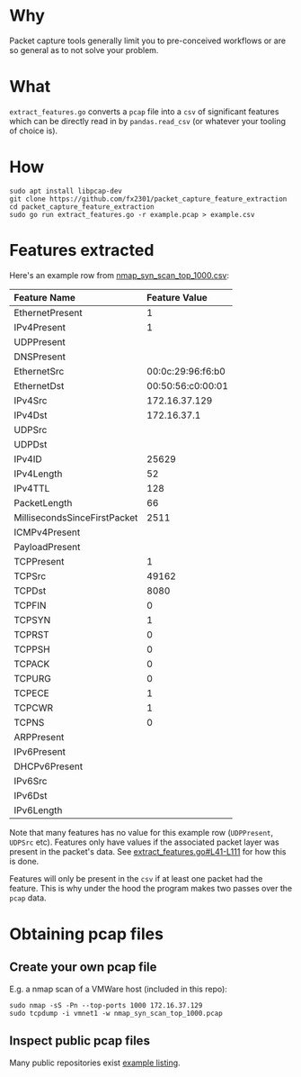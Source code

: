 # Why

Packet capture tools generally limit you to pre-conceived workflows or are so general as to not solve your problem. 

# What

`extract_features.go` converts a `pcap` file into a `csv` of significant features which can be directly read in by `pandas.read_csv` (or whatever your tooling of choice is).

# How

```
sudo apt install libpcap-dev
git clone https://github.com/fx2301/packet_capture_feature_extraction
cd packet_capture_feature_extraction
sudo go run extract_features.go -r example.pcap > example.csv
```

# Features extracted

Here's an example row from [nmap_syn_scan_top_1000.csv](https://github.com/fx2301/packet_capture_feature_extraction/blob/master/nmap_syn_scan_top_1000.csv):

| Feature Name                 | Feature Value     |
|:-----------------------------|:------------------|
| EthernetPresent              | 1                 |
| IPv4Present                  | 1                 |
| UDPPresent                   |                   |
| DNSPresent                   |                   |
| EthernetSrc                  | 00:0c:29:96:f6:b0 |
| EthernetDst                  | 00:50:56:c0:00:01 |
| IPv4Src                      | 172.16.37.129     |
| IPv4Dst                      | 172.16.37.1       |
| UDPSrc                       |                   |
| UDPDst                       |                   |
| IPv4ID                       | 25629             |
| IPv4Length                   | 52                |
| IPv4TTL                      | 128               |
| PacketLength                 | 66                |
| MillisecondsSinceFirstPacket | 2511              |
| ICMPv4Present                |                   |
| PayloadPresent               |                   |
| TCPPresent                   | 1                 |
| TCPSrc                       | 49162             |
| TCPDst                       | 8080              |
| TCPFIN                       | 0                 |
| TCPSYN                       | 1                 |
| TCPRST                       | 0                 |
| TCPPSH                       | 0                 |
| TCPACK                       | 0                 |
| TCPURG                       | 0                 |
| TCPECE                       | 1                 |
| TCPCWR                       | 1                 |
| TCPNS                        | 0                 |
| ARPPresent                   |                   |
| IPv6Present                  |                   |
| DHCPv6Present                |                   |
| IPv6Src                      |                   |
| IPv6Dst                      |                   |
| IPv6Length                   |                   |

Note that many features has no value for this example row (`UDPPresent`, `UDPSrc` etc). Features only have values if the associated packet layer was present in the packet's data. See [extract_features.go#L41-L111](https://github.com/fx2301/packet_capture_feature_extraction/blob/6b4dd95090097df57eaf80691ccdbd18da0de405/extract_features.go#L41-L111) for how this is done.

Features will only be present in the `csv` if at least one packet had the feature. This is why under the hood the program makes two passes over the `pcap` data.

# Obtaining pcap files

## Create your own pcap file

E.g. a nmap scan of a VMWare host (included in this repo):

```
sudo nmap -sS -Pn --top-ports 1000 172.16.37.129
sudo tcpdump -i vmnet1 -w nmap_syn_scan_top_1000.pcap
```

## Inspect public pcap files

Many public repositories exist [example listing](https://netcslab.wordpress.com/2017/07/19/publicly-available-pcap-files/).
